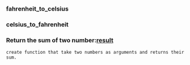 ### fahrenheit_to_celsius
### celsius_to_fahrenheit
### Return the sum of two number:[result](./basic_converstion/sum_of_two_number.rs)
    create function that take two numbers as arguments and returns their sum.
